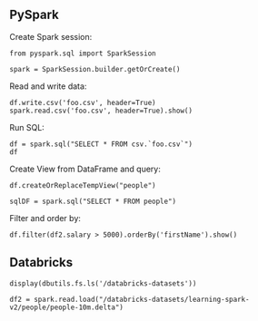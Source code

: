 ## PySpark

Create Spark session:
```sparksql
from pyspark.sql import SparkSession

spark = SparkSession.builder.getOrCreate()
```

Read and write data:
```sparksql
df.write.csv('foo.csv', header=True)
spark.read.csv('foo.csv', header=True).show()
```

Run SQL:
```sparksql
df = spark.sql("SELECT * FROM csv.`foo.csv`")
df
```

Create View from DataFrame and query:
```sparksql
df.createOrReplaceTempView("people")

sqlDF = spark.sql("SELECT * FROM people")
```


Filter and order by:
```sparksql
df.filter(df2.salary > 5000).orderBy('firstName').show()
```





## Databricks

```sparksql
display(dbutils.fs.ls('/databricks-datasets'))
```

```sparksql
df2 = spark.read.load("/databricks-datasets/learning-spark-v2/people/people-10m.delta")
```